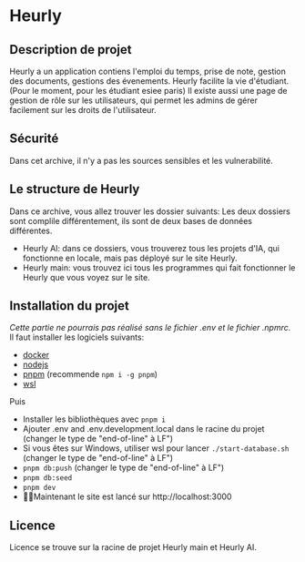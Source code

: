 # Heurly

## Description de projet
Heurly a un application contiens l'emploi du temps, prise de note, gestion des documents, gestions des évenements.
Heurly facilite la vie d'étudiant. (Pour le moment, pour les étudiant esiee paris)
Il existe aussi une page de gestion de rôle sur les utilisateurs, qui permet les admins de gérer facilement sur les droits de l'utilisateur.

## Sécurité
Dans cet archive, il n'y a pas les sources sensibles et les vulnerabilité.

## Le structure de Heurly
Dans ce archive, vous allez trouver les dossier suivants:
Les deux dossiers sont complile différentement, ils sont de deux bases de données différentes. 
- Heurly AI: dans ce dossiers, vous trouverez tous les projets d'IA, qui fonctionne en locale, mais pas déployé sur le site Heurly.
- Heurly main: vous trouvez ici tous les programmes qui fait fonctionner le Heurly que vous voyez sur le site.


## Installation du projet
*Cette partie ne pourrais pas réalisé sans le fichier .env et le fichier .npmrc.* 
Il faut installer les logiciels suivants:
- [docker](https://docs.docker.com/engine/install/)
- [nodejs](https://nodejs.org/en)
- [pnpm](https://pnpm.io/installation) (recommende `npm i -g pnpm`)
- [wsl](https://learn.microsoft.com/en-us/windows/wsl/install)

Puis 
- Installer les bibliothèques avec `pnpm i` 
- Ajouter .env and .env.development.local dans le racine du projet (changer le type de "end-of-line" à LF")
- Si vous êtes sur Windows, utiliser wsl pour lancer `./start-database.sh` (changer le type de "end-of-line" à LF")
- `pnpm db:push` (changer le type de "end-of-line" à LF")
- `pnpm db:seed`
- `pnpm dev`
- 🤌🏽Maintenant le site est lancé sur  http://localhost:3000

## Licence
Licence se trouve sur la racine de projet Heurly main et Heurly AI.
